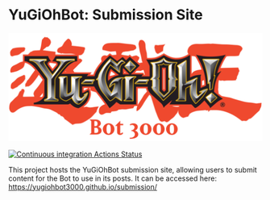 # YuGiOhBot: Submission Site

![](src/assets/logo-trans.png)

[![Continuous integration Actions Status](https://github.com/YuGiOhBot3000/submission/workflows/CD/badge.svg)](https://github.com/YuGiOhBot3000/submission/actions)

This project hosts the YuGiOhBot submission site, allowing users to submit content for the Bot to use in its posts.
It can be accessed here: https://yugiohbot3000.github.io/submission/
